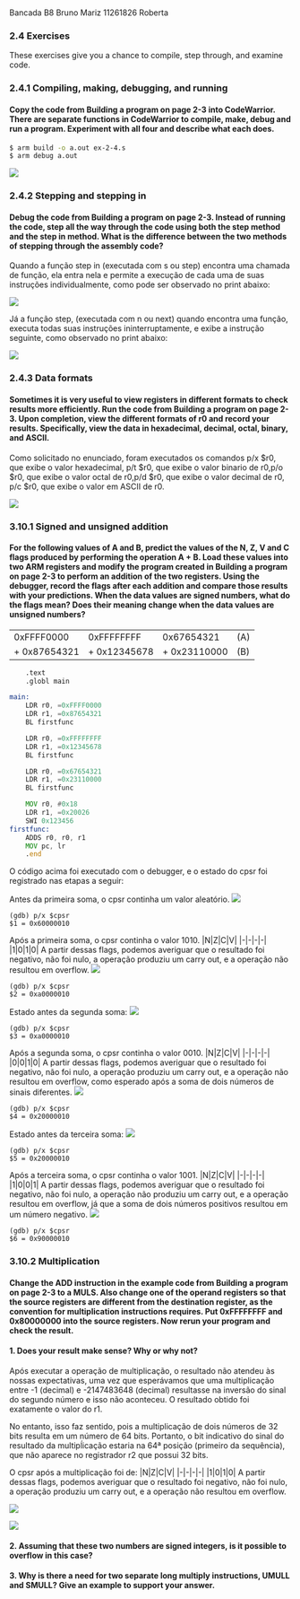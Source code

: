 #

Bancada B8
Bruno Mariz 11261826
Roberta 

### 2.4 Exercises
These exercises give you a chance to compile, step through, and examine code.

### 2.4.1 Compiling, making, debugging, and running
#### Copy the code from Building a program on page 2-3 into CodeWarrior. There are separate functions in CodeWarrior to compile, make, debug and run a program. Experiment with all four and describe what each does.

```bash
$ arm build -o a.out ex-2-4.s
$ arm debug a.out
```

![](img/print1.png)

### 2.4.2 Stepping and stepping in
#### Debug the code from Building a program on page 2-3. Instead of running the code, step all the way through the code using both the step method and the step in method. What is the difference between the two methods of stepping through the assembly code?

Quando a função step in (executada com s ou step) encontra uma chamada de função, ela entra nela e permite a execução de cada uma de suas instruções individualmente, como pode ser observado no print abaixo: 

![](img/pstep.png)

Já a função step, (executada com n ou next) quando encontra uma função, executa todas suas instruções ininterruptamente, e exibe a instrução seguinte, como observado no print abaixo:

![](img/pnext.png)

### 2.4.3 Data formats
#### Sometimes it is very useful to view registers in different formats to check results more efficiently. Run the code from Building a program on page 2-3. Upon completion, view the different formats of r0 and record your results. Specifically, view the data in hexadecimal, decimal, octal, binary, and ASCII.


Como solicitado no enunciado, foram executados os comandos p/x \$r0, que exibe o valor hexadecimal, p/t \$r0, que exibe o valor binario de r0,p/o \$r0, que exibe o valor octal de r0,p/d \$r0, que exibe o valor decimal de r0, p/c \$r0, que exibe o valor em ASCII de r0.

![](img/pr0.png)

### 3.10.1 Signed and unsigned addition
#### For the following values of A and B, predict the values of the N, Z, V and C flags produced by performing the operation A + B. Load these values into two ARM registers and modify the program created in Building a program on page 2-3 to perform an addition of the two registers. Using the debugger, record the flags after each addition and compare those results with your predictions. When the data values are signed numbers, what do the flags mean? Does their meaning change when the data values are unsigned numbers?

||||| 
|-|-|-|-|
|0xFFFF0000 |0xFFFFFFFF| 0x67654321 |(A)|
|\+ 0x87654321 |+ 0x12345678 |+ 0x23110000 |(B)|

```asm
    .text
    .globl main

main:
    LDR r0, =0xFFFF0000
    LDR r1, =0x87654321
    BL firstfunc 

    LDR r0, =0xFFFFFFFF
    LDR r1, =0x12345678
    BL firstfunc 

    LDR r0, =0x67654321
    LDR r1, =0x23110000
    BL firstfunc 

    MOV r0, #0x18 
    LDR r1, =0x20026 
    SWI 0x123456 
firstfunc:
    ADDS r0, r0, r1 
    MOV pc, lr 
    .end
```


O código acima foi executado com o debugger, e o estado do cpsr foi registrado nas etapas a seguir:

Antes da primeira soma, o cpsr continha um valor aleatório.
![](img/antes-1.png)
```
(gdb) p/x $cpsr
$1 = 0x60000010
```

Após a primeira soma, o cpsr continha o valor 1010.
|N|Z|C|V|
|-|-|-|-|
|1|0|1|0|
A partir dessas flags, podemos averiguar que o resultado foi negativo, não foi nulo, a operação produziu um carry out, e a operação não resultou em overflow.
![](img/depois-1.png)
```
(gdb) p/x $cpsr
$2 = 0xa0000010
```

Estado antes da segunda soma:
![](img/antes-2.png)
```
(gdb) p/x $cpsr 
$3 = 0xa0000010
```

Após a segunda soma, o cpsr continha o valor 0010.
|N|Z|C|V|
|-|-|-|-|
|0|0|1|0|
A partir dessas flags, podemos averiguar que o resultado foi negativo, não foi nulo, a operação produziu um carry out, e a operação não resultou em overflow, como esperado após a soma de dois números de sinais diferentes.
![](img/depois-2.png)
```
(gdb) p/x $cpsr
$4 = 0x20000010
```

Estado antes da terceira soma:
![](img/antes-3.png)
```
(gdb) p/x $cpsr
$5 = 0x20000010
```

Após a terceira soma, o cpsr continha o valor 1001.
|N|Z|C|V|
|-|-|-|-|
|1|0|0|1|
A partir dessas flags, podemos averiguar que o resultado foi negativo, não foi nulo, a operação não produziu um carry out, e a operação resultou em overflow, já que a soma de dois números positivos resultou em um número negativo.
![](img/depois-3.png)
```
(gdb) p/x $cpsr
$6 = 0x90000010
```
### 3.10.2 Multiplication
#### Change the ADD instruction in the example code from Building a program on page 2-3 to a MULS. Also change one of the operand registers so that the source registers are different from the destination register, as the convention for multiplication instructions requires. Put 0xFFFFFFFF and 0x80000000 into the source registers. Now rerun your program and check the result.
#### 1. Does your result make sense? Why or why not?

Após executar a operação de multiplicação, o resultado não atendeu às nossas expectativas, uma vez que esperávamos que uma multiplicação entre -1 (decimal) e -2147483648 (decimal) resultasse na inversão do sinal do segundo número e isso não aconteceu. O resultado obtido foi exatamente o valor do r1. 

No entanto, isso faz sentido, pois a multiplicação de dois números de 32 bits resulta em um número de 64 bits. Portanto, o bit indicativo do sinal do resultado da multipĺicação estaria na 64ª posição (primeiro da sequência), que não aparece no registrador r2 que possui 32 bits.

O cpsr após a multiplicação foi de:
|N|Z|C|V|
|-|-|-|-|
|1|0|1|0|
A partir dessas flags, podemos averiguar que o resultado foi negativo, não foi nulo, a operação produziu um carry out, e a operação não resultou em overflow.

![](img/mul-antes.png)

![](img/mul-depois.png)

#### 2. Assuming that these two numbers are signed integers, is it possible to overflow in this case?
#### 3. Why is there a need for two separate long multiply instructions, UMULL and SMULL? Give an example to support your answer.


